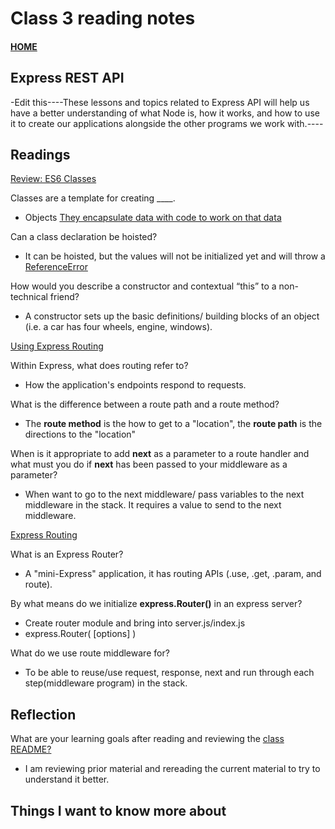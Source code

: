 # Class 3 reading notes

#### [HOME](https://cesarderio.github.io/reading-notes/)

## Express REST API

-Edit this----These lessons and topics related to Express API will help us have a better understanding of what Node is, how it works, and how to use it to create our applications alongside the other programs we work with.----

## Readings

[Review: ES6 Classes](https://developer.mozilla.org/en-US/docs/Web/JavaScript/Reference/Classes)

Classes are a template for creating ____.

* Objects [They encapsulate data with code to work on that data](https://developer.mozilla.org/en-US/docs/Web/JavaScript/Reference/Classes#:~:text=They%20encapsulate%20data%20with%20code%20to%20work%20on%20that%20data.)

Can a class declaration be hoisted?

* It can be hoisted, but the values will not be initialized yet and will throw a [ReferenceError](https://developer.mozilla.org/en-US/docs/Web/JavaScript/Reference/Global_Objects/ReferenceError)

How would you describe a constructor and contextual “this” to a non-technical friend?

* A constructor sets up the basic definitions/ building blocks of an object (i.e. a car has four wheels, engine, windows).

[Using Express Routing](https://expressjs.com/en/guide/routing.html)

Within Express, what does routing refer to?

* How the application's endpoints respond to requests.

What is the difference between a route path and a route method?

* The **route method** is the how to get to a "location", the **route path** is the directions to the "location"

When is it appropriate to add **next** as a parameter to a route handler and what must you do if **next** has been passed to your middleware as a parameter?

* When want to go to the next middleware/ pass variables to the next middleware in the stack. It requires a value to send to the next middleware.

[Express Routing](https://scotch.io/tutorials/learn-to-use-the-new-router-in-expressjs-4)

What is an Express Router?

* A "mini-Express" application, it has routing APIs (.use, .get, .param, and route).

By what means do we initialize **express.Router()** in an express server?

* Create router module and bring into server.js/index.js
* express.Router( [options] )

What do we use route middleware for?

* To be able to reuse/use request, response, next and run through each step(middleware program) in the stack.

## Reflection

What are your learning goals after reading and reviewing the [class README?](https://codefellows.github.io/code-401-javascript-guide/curriculum/class-03/)

* I am reviewing prior material and rereading the current material to try to understand it better.

## Things I want to know more about
